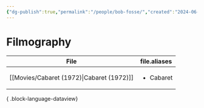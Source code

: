 ```yaml
---
{"dg-publish":true,"permalink":"/people/bob-fosse/","created":"2024-06-17","updated":"2024-06-17"}
---
```



# Filmography

| File                                         | file.aliases              |
| -------------------------------------------- | ------------------------- |
| [[Movies/Cabaret (1972)\|Cabaret (1972)]] | <ul><li>Cabaret</li></ul> |

{ .block-language-dataview}
